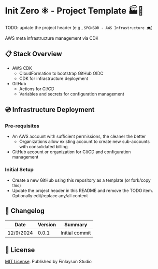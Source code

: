 # Init Zero ⚛️ - Project Template 🏭👥

TODO: update the project header (e.g., `SPONSOR - AWS Infrastructure 🌨️`) 

AWS meta infrastructure management via CDK

## 📋 Stack Overview

* AWS CDK
    * CloudFormation to bootstrap GitHub OIDC
    * CDK for infrastructure deployment
* GitHub
    * Actions for CI/CD
    * Variables and secrets for configuration management

## 💿 Infrastructure Deployment

### Pre-requisites

* An AWS account with sufficient permissions, the cleaner the better
    * Organizations allow existing account to create new sub-accounts with consolidated billing
* GitHub account or organization for CI/CD and configuration management

### Initial Setup

* Create a new GitHub using this repository as a template (or fork/copy this)
* Update the project header in this README and remove the TODO item. Optionally edit/replace any/all content

## 📝 Changelog

| Date       | Version | Summary        |
| ---------- | ------- | -------------- |
|  12/9/2024 |   0.0.1 | Initial commit |

## 📜 License

[MIT License](./LICENSE.txt). Published by Finlayson Studio
